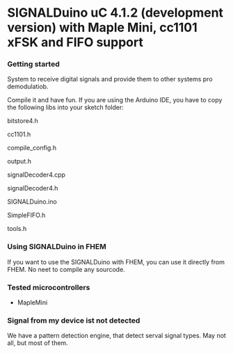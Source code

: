 # SIGNALDuino uC 4.1.2 (development version) with Maple Mini, cc1101 xFSK and FIFO support

### Getting started

System to receive digital signals and provide them to other systems pro demodulatiob.

Compile it and have fun.
If you are using the Arduino IDE, you have to copy the following libs into your sketch folder:

bitstore4.h

cc1101.h

compile_config.h

output.h

signalDecoder4.cpp

signalDecoder4.h

SIGNALDuino.ino

SimpleFIFO.h

tools.h

### Using SIGNALDuino in FHEM

If you want to use the SIGNALDuino with FHEM, you can use it directly from FHEM. No neet to compile any sourcode.

### Tested microcontrollers

* MapleMini

### Signal from my device ist not detected

We have a pattern detection engine, that detect serval signal types. May not all, but most of them.


